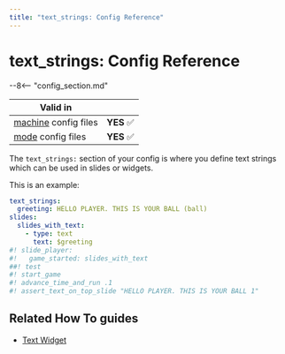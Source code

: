 ```yaml
---
title: "text_strings: Config Reference"
---
```


# text_strings: Config Reference

--8<-- "config_section.md"

| Valid in | |
|-----|:----:|
|[machine](instructions/machine_config.md) config files |**YES** :white_check_mark:|
|[mode](instructions/mode_config.md) config files|**YES** :white_check_mark:|

The `text_strings:` section of your config is where you define text
strings which can be used in slides or widgets.

This is an example:

``` yaml
text_strings:
  greeting: HELLO PLAYER. THIS IS YOUR BALL (ball)
slides:
  slides_with_text:
    - type: text
      text: $greeting
#! slide_player:
#!   game_started: slides_with_text
##! test
#! start_game
#! advance_time_and_run .1
#! assert_text_on_top_slide "HELLO PLAYER. THIS IS YOUR BALL 1"
```

## Related How To guides

* [Text Widget](../mc/widgets/text/index.md)
